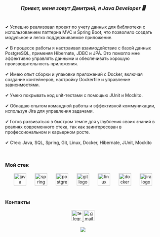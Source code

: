 
  

### *<div align="center">Привет, меня зовут Дмитрий, я Java Developer 🖥️</div>*  <br/>
  

✔  Успешно реализовал проект по учету данных для библиотеки с использованием паттерна MVC и Spring Boot, что позволило создать модульное и легко поддерживаемое приложение.  <br/><br/>
✔ В процессе работы я настраивал взаимодействие с базой данных PostgreSQL, применяя Hibernate, JDBC и JPA. 
Это помогло мне эффективно управлять данными и обеспечивать хорошую производительность приложения. <br/><br/>
✔ Имею опыт сборки и упаковки приложений с Docker, включая создание контейнеров, настройку Dockerfile и управление зависимостями. <br/><br/>
✔ Умею покрывать код unit-тестами с помощью JUnit  и Mockito. <br/><br/>
✔ Обладаю опытом командной работы и эффективной коммуникации, используя Jira для управления задачами. <br/><br/>
✔ Готов развиваться в быстром темпе для углубления своих знаний в реалиях современного стека, так как заинтересован в профессиональном и карьерном росте. <br/><br/>
✔ Стек: Java, SQL, Spring, Git, Linux, Docker, Hibernate, JUnit, Mockito <br/>
  

<br/>  



### Мой стек  
<div align="center">
  <img src="https://cdn.jsdelivr.net/gh/devicons/devicon/icons/java/java-original.svg" height="40" alt="java logo"  />
  <img width="20" />
  <img src="https://cdn.jsdelivr.net/gh/devicons/devicon/icons/spring/spring-original.svg" height="40" alt="spring logo"  />

  <img width="20" />
    <img src="https://cdn.jsdelivr.net/gh/devicons/devicon/icons/postgresql/postgresql-original.svg" height="40" alt="postgresql logo"  />
  <img width="20" />
  <img src="https://cdn.jsdelivr.net/gh/devicons/devicon/icons/git/git-original.svg" height="40" alt="git logo"  />
  <img width="20" />
  <img src="https://cdn.jsdelivr.net/gh/devicons/devicon/icons/linux/linux-original.svg" height="40" alt="linux logo"  />
  <img width="20" />
  <img src="https://cdn.jsdelivr.net/gh/devicons/devicon/icons/docker/docker-original.svg" height="40" alt="docker logo"  />
  <img width="20" />
  <img src="https://cdn.jsdelivr.net/gh/devicons/devicon/icons/jira/jira-original.svg" height="40" alt="jira logo"  />
</div>


<br/>  



### Контакты  
<div align="center">
  <a href="https://t.me/vishdima78">
<img src="https://img.shields.io/static/v1?message=Telegram&logo=telegram&label=&color=2CA5E0&logoColor=white&labelColor=&style=for-the-badge" height="35" alt="telegram logo"  />
  </a>
  <a href="dmitriivishnyakov2003@gmail.com">
    <img src="https://img.shields.io/static/v1?message=Gmail&logo=gmail&label=&color=D14836&logoColor=white&labelColor=&style=for-the-badge" height="35" alt="gmail logo"  />
  </a>

</div>  

<br />

<div align="center"> 
<img src="https://profile-readme-generator.com/assets/snake.svg"   /> 
</div>  








